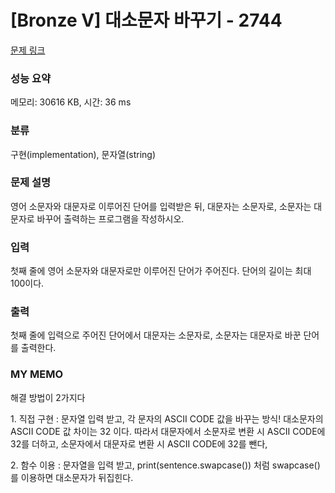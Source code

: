 # [Bronze V] 대소문자 바꾸기 - 2744 

[문제 링크](https://www.acmicpc.net/problem/2744) 

### 성능 요약

메모리: 30616 KB, 시간: 36 ms

### 분류

구현(implementation), 문자열(string)

### 문제 설명

<p>
	영어 소문자와 대문자로 이루어진 단어를 입력받은 뒤, 대문자는 소문자로, 소문자는 대문자로 바꾸어 출력하는 프로그램을 작성하시오.</p>

### 입력 

 <p>
	첫째 줄에 영어 소문자와 대문자로만 이루어진 단어가 주어진다. 단어의 길이는 최대 100이다.</p>

### 출력 

 <p>
	첫째 줄에 입력으로 주어진 단어에서 대문자는 소문자로, 소문자는 대문자로 바꾼 단어를 출력한다.</p>
	
### MY MEMO 

 <p>해결 방법이 2가지다</p>
 <p>1. 직접 구현 : 문자열 입력 받고, 각 문자의 ASCII CODE 값을 바꾸는 방식! 대소문자의 ASCII CODE 값 차이는 32 이다. 따라서 대문자에서 소문자로 변환 시 ASCII CODE에 32를 더하고, 소문자에서 대문자로 변환 시 ASCII CODE에 32를 뺀다,</p>
 <p>2. 함수 이용 : 문자열을 입력 받고, print(sentence.swapcase()) 처럼 swapcase()를 이용하면 대소문자가 뒤집힌다.</p>

